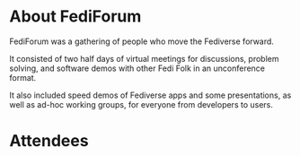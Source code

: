 # About FediForum
FediForum was a gathering of people who move the Fediverse forward.

It consisted of two half days of virtual meetings for discussions, problem solving, and software demos with other Fedi Folk in an unconference format.

It also included speed demos of Fediverse apps and some presentations, as well as ad-hoc working groups, for everyone from developers to users.

# Attendees
